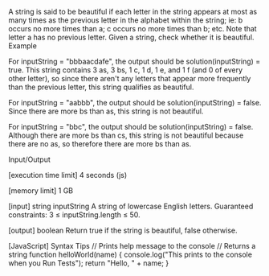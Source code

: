 A string is said to be beautiful if each letter in the string appears at most as many times as the previous letter in the alphabet within the string; ie: b occurs no more times than a; c occurs no more times than b; etc. Note that letter a has no previous letter.
Given a string, check whether it is beautiful.
Example


For inputString = "bbbaacdafe", the output should be solution(inputString) = true.
This string contains 3 as, 3 bs, 1 c, 1 d, 1 e, and 1 f (and 0 of every other letter), so since there aren't any letters that appear more frequently than the previous letter, this string qualifies as beautiful.


For inputString = "aabbb", the output should be solution(inputString) = false.
Since there are more bs than as, this string is not beautiful.


For inputString = "bbc", the output should be solution(inputString) = false.
Although there are more bs than cs, this string is not beautiful because there are no as, so therefore there are more bs than as.


Input/Output


[execution time limit] 4 seconds (js)


[memory limit] 1 GB


[input] string inputString
A string of lowercase English letters.
Guaranteed constraints:
3 ≤ inputString.length ≤ 50.


[output] boolean
Return true if the string is beautiful, false otherwise.


[JavaScript] Syntax Tips
// Prints help message to the console
// Returns a string
function helloWorld(name) {
    console.log("This prints to the console when you Run Tests");
    return "Hello, " + name;
}


